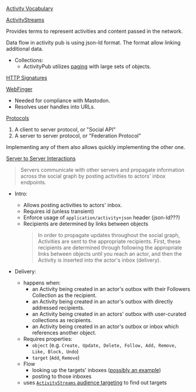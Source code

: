 [Activity Vocabulary](https://www.w3.org/TR/activitystreams-vocabulary/)

[ActivityStreams](https://www.w3.org/TR/activitystreams-core/)

Provides terms to represent activities and content passed in the network.

Data flow in activity pub is using json-ld format. The format allow linking additional data.

- Collections:
    - ActivityPub utilizes [paging](https://www.w3.org/TR/activitystreams-core/#paging) with large sets of objects.

[HTTP Signatures](https://datatracker.ietf.org/doc/html/draft-ietf-httpbis-message-signatures)

[WebFinger](https://www.rfc-editor.org/rfc/rfc7033)
- Needed for compliance with Mastodon.
- Resolves user handles into URLs.


[Protocols](https://www.w3.org/TR/activitypub/#specification-profiles)

1. A client to server protocol, or "Social API"
2. A server to server protocol, or "Federation Protocol"

Implementing any of them also allows quickly implementing the other one.

[Server to Server Interactions](https://www.w3.org/TR/activitypub/#server-to-server-interactions)

> Servers communicate with other servers and propagate information across the social graph by posting activities to actors' inbox endpoints.

- Intro:
    - Allows posting activities to actors' inbox.
    - Requires id (unless transient)
    - Enforce usage of `application/activity+json` header (json-ld???)
    - Recipients are determined by links between objects
        > In order to propagate updates throughout the social graph, Activities are sent to the appropriate recipients.
        > First, these recipients are determined through following the appropriate links between objects until you reach an actor,
        > and then the Activity is inserted into the actor's inbox (delivery).

- Delivery:
    - happens when:
        - an Activity being created in an actor's outbox with their Followers Collection as the recipient.
        - an Activity being created in an actor's outbox with directly addressed recipients.
        - an Activity being created in an actors' outbox with user-curated collections as recipients.
        - an Activity being created in an actor's outbox or inbox which references another object.
    - Requires properties:
        - `object` (e.g. `Create, Update, Delete, Follow, Add, Remove, Like, Block, Undo`)
        - `target` (`Add`, `Remove`)
    - Flow
        - looking up the targets' inboxes ([possibly an example](https://www.w3.org/TR/activitypub/#retrieving-objects))
        - posting to those inboxes
    - uses [`ActivityStreams` audience targeting](https://www.w3.org/TR/activitystreams-vocabulary/#audienceTargeting) to find out targets
